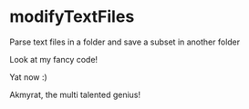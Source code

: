 # modifyTextFiles

Parse text files in a folder and save a subset in another folder

Look at my fancy code! 

Yat now :)

Akmyrat, the multi talented genius!
